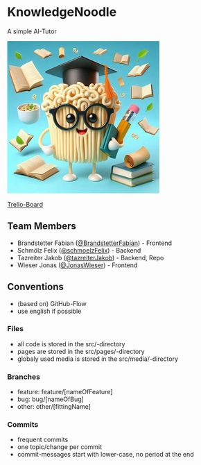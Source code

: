 # KnowledgeNoodle
A simple AI-Tutor

![logo](/logo_KnowledgeNoodle.jpg)


[Trello-Board](https://trello.com/b/f0EG87VE/knowledgenoodle)


## Team Members
- Brandstetter Fabian ([@BrandstetterFabian](https://github.com/BrandstetterFabian)) - Frontend
- Schmölz Felix ([@schmoelzFelix](https://github.com/schmoelzFelix)) - Backend
- Tazreiter Jakob ([@tazreiterJakob](https://github.com/tazreiterJakob)) - Backend, Repo
- Wieser Jonas ([@JonasWieser](https://github.com/JonasWieser)) - Frontend


## Conventions
- (based on) GitHub-Flow
- use english if possible

### Files
- all code is stored in the src/-directory
- pages are stored in the src/pages/-directory
- globaly used media is stored in the src/media/-directory

### Branches
- feature: feature/[nameOfFeature]
- bug: bug/[nameOfBug]
- other: other/[fittingName]

### Commits
- frequent commits
- one topic/change per commit
- commit-messages start with lower-case, no period at the end
